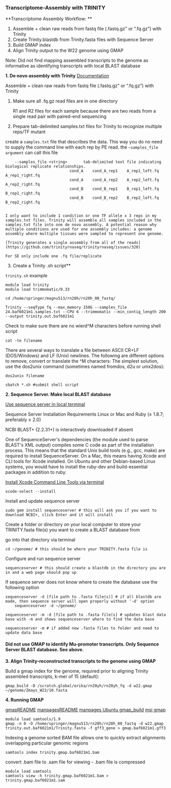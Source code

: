 ### Transcriptome-Assembly with TRINITY

**Transcriptome Assembly Workflow: **

1. Assemble + clean raw reads from fastq file (.fastq.gz” or “.fq.gz”) with Trinity 
2. Create Trinity.blastdb from Trinity.fasta files with Sequence Server
3. Build GMAP index 
4. Align Trinity output to the W22 genome using GMAP 

Note: Did not find mapping assembled transcripts to the genome as informative as identifying transcripts with local BLAST database

**1. De novo assembly with Trinity**
[Documentation](https://github.com/trinityrnaseq/trinityrnaseq/wiki/Running-Trinity)

Assemble + clean raw reads from fastq file (.fastq.gz” or “.fq.gz”) with Trinity 

1. Make sure all .fq.gz read files are in one directory
	
	R1 and R2 files for each sample because there are two reads from a single read pair with paired-end sequencing 

2. Prepare tab-delimited samples.txt files for Trinity to recognize multiple reps/TF mutant

 create a `samples.txt` file that describes the data. This way you do no need to supply the command line with each rep by PE read.   the `—samples_file argument` can call this file
    
	    --samples_file <string>       tab-delimited text file indicating biological replicate relationships.
	                            cond_A    cond_A_rep1    A_rep1_left.fq    A_rep1_right.fq
	                            cond_A    cond_A_rep2    A_rep2_left.fq    A_rep2_right.fq
	                            cond_B    cond_B_rep1    B_rep1_left.fq    B_rep1_right.fq
	                            cond_B    cond_B_rep2    B_rep2_left.fq    B_rep2_right.fq
         
                            
	I only want to include 1 condition or one TF allele x 3 reps in my samples.txt files. Trinity will assemble all samples included in the samples.txt file into one de novo assembly. A potential reason why multiple conditions are used for one assembly includes: a genome assembly where multiple tissues were sampled to represent one genome. 
	
	[Trinity generates a single assembly from all of the reads](https://github.com/trinityrnaseq/trinityrnaseq/issues/320)
	
	For SE only include one .fq file/replicate

3. Create a Trinity .sh script**

`trinity.sh` example

    module load trinity
    module load trimmomatic/0.33

    cd /home/springer/magnu513/rn20h/rn20h_00_fastq/

    Trinity --seqType fq --max_memory 150G --samples_file 24.baf6021m1.samples.txt --CPU 6 --trimmomatic --min_contig_length 200 --output trinity.out.baf6021m1

Check to make sure there are no wierd^M characters before running shell script

    cat -te filename

There are several ways to translate a file between ASCII CR+LF (DOS/Windows) and LF (Unix) newlines. The following are different options to remove, convert or translate the ^M characters:
The simplest solution, use the dos2unix command (sometimes named fromdos, d2u or unix2dos):

    dos2unix filename
    
    sbatch *.sh #submit shell script
    

**2. Sequence Server. Make local BLAST database**

[Use sequence server in local terminal](https://sequenceserver.com/#installation)

Sequence Server Installation Requirements
Linux or Mac and Ruby (≥ 1.8.7; preferably ≥ 2.0)

NCBI BLAST+ (2.2.31+) is interactively downloaded if absent

One of SequenceServer's dependencies (the module used to parse BLAST's XML output) compiles some C code as part of the installation process. This means that the standard Unix build tools (e.g., gcc, make) are required to install SequenceServer. On a Mac, this means having Xcode and CLI tools for Xcode installed. On Ubuntu and other Debian-based Linux systems, you would have to install the ruby-dev and build-essential packages in addition to ruby.

[Install Xcode Command Line Tools via terminal](https://wilsonmar.github.io/xcode/#InstallIDE)

	xcode-select --install
	
Install and update sequence server 

    sudo gem install sequenceserver # this will ask you if you want to download NCBI+, click Enter and it will install 

Create a folder or directory on your local computer to store your TRINITY.fasta file(s) you want to create a BLAST database from

go into that directory via terminal

	cd ~/genome/ # this should be where your TRINITY.fasta file is
	
Configure and run sequence server 

    sequenceserver # this should create a blastdb in the directory you are in and a web page should pop up
  
If sequence server does not know where to create the database use the following option 

    sequenceserver -d [file path to .fasta file(s)] # if all blastdb are made, then sequence server will open properly without '-d' option  
        sequenceserver -d ~/genome/

    sequenceserver -m -d [file path to .fasta file(s] # updates blast data base with -m and shows sequenceserver where to find the data base

    sequenceserver -m # if added new .fasta files to folder and need to update data base

#### Did not use GMAP to identify Mu-promoter transcripts. Only Sequence Server BLAST database. See above.

**3. Align Trinity-reconstructed transcripts to the genome using GMAP**

Build a gmap index for the genome, required prior to aligning Trinity assembled transcripts, k-mer of 15 (default): 

    gmap_build -D /scratch.global/erika/rn20yh/rn20yh_fq -d w22.gmap ~/genome/Zmays_W22/10.fasta

**4. Running GMAP**

[gmapREADME](http://research-pub.gene.com/gmap/src/README)
[manpagesREADME](http://manpages.ubuntu.com/manpages/trusty/man1/gmap.1.html)
[manpages Ubuntu gmap_build](http://manpages.ubuntu.com/manpages/bionic/man1/gmap_build.1.html)
[msi gmap](https://www.msi.umn.edu/sw/gmap)

    module load samtools/1.9
    gmap -n 0 -D /home/springer/magnu513/rn20h/rn20h_00_fastq -d w22.gmap trinity.out.baf6021m1/Trinity.fasta -f gff3_gene > gmap.baf6021m1.gff3


Indexing a genome sorted BAM file allows one to quickly extract alignments overlapping particular genomic regions

    samtools index trinity.gmap.baf6021m1.bam

convert .bam file to .sam file for viewing - .bam file is compressed

    module load samtools
    samtools view -h trinity.gmap.baf6021m1.bam > trinity.gmap.baf6021m1.sam
    

